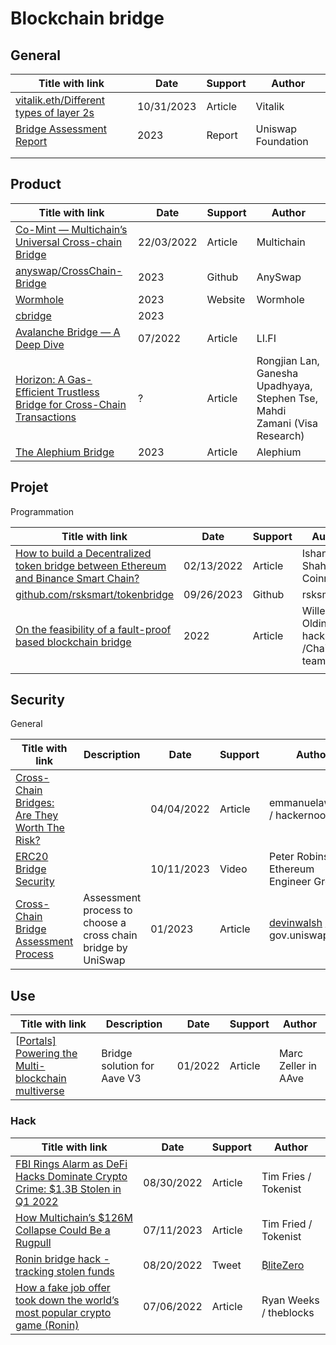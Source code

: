 # Blockchain bridge 

## General

| Title with link                                              | Date       | Support | Author             |
| ------------------------------------------------------------ | ---------- | ------- | ------------------ |
| [vitalik.eth/Different types of layer 2s](https://vitalik.eth.limo/general/2023/10/31/l2types.html) | 10/31/2023 | Article | Vitalik            |
| [Bridge Assessment Report](https://uniswap.notion.site/Bridge-Assessment-Report-0c8477afadce425abac9c0bd175ca382) | 2023       | Report  | Uniswap Foundation |
|                                                              |            |         |                    |
|                                                              |            |         |                    |

## Product

| Title with link                                              | Date       | Support | Author                                                       |
| ------------------------------------------------------------ | ---------- | ------- | ------------------------------------------------------------ |
| [Co-Mint — Multichain’s Universal Cross-chain Bridge](https://medium.com/multichainorg/co-mint-multichains-universal-cross-chain-bridge-48da559a96b7) | 22/03/2022 | Article | Multichain                                                   |
| [anyswap/CrossChain-Bridge](https://github.com/anyswap/CrossChain-Bridge) | 2023       | Github  | AnySwap                                                      |
| [Wormhole](https://wormhole.com/)                            | 2023       | Website | Wormhole                                                     |
| [cbridge](https://cbridge.celer.network/bridge/ethereum-polygon/eth/) | 2023       |         |                                                              |
| [Avalanche Bridge — A Deep Dive](https://li.fi/knowledge-hub/avalanche-bridge-a-deep-dive/) | 07/2022    | Article | LI.FI                                                        |
| [Horizon: A Gas-Efficient Trustless Bridge for Cross-Chain Transactions](https://open.harmony.one/horizon-a-gas-efficient-trustless-bridge-for-cross-chain-transactions) | ?          | Article | Rongjian Lan, Ganesha Upadhyaya, Stephen Tse, Mahdi Zamani (Visa Research) |
| [The Alephium Bridge](https://medium.com/@alephium/the-alephium-bridge-a787d90b2e4a) | 2023       | Article | Alephium                                                     |



## Projet

Programmation

| Title with link                                              | Date       | Support | Author                                 |
| ------------------------------------------------------------ | ---------- | ------- | -------------------------------------- |
| [How to build a Decentralized token bridge between Ethereum and Binance Smart Chain?](https://medium.com/coinmonks/how-to-build-a-decentralized-token-bridge-between-ethereum-and-binance-smart-chain-58de17441259) | 02/13/2022 | Article | Ishan Shahzad / Coinmonks              |
| [github.com/rsksmart/tokenbridge](https://github.com/rsksmart/tokenbridge) | 09/26/2023 | Github  | rsksmart                               |
| [On the feasibility of a fault-proof based blockchain bridge](https://hackmd.io/@wollum/BJLmdNN4o) | 2022       | Article | Willem Olding / hackmd /ChainSafe team |
|                                                              |            |         |                                        |

## Security

General

| Title with link                                              | Description                                                  | Date       | Support | Author                                                       |
| ------------------------------------------------------------ | ------------------------------------------------------------ | ---------- | ------- | ------------------------------------------------------------ |
| [Cross-Chain Bridges: Are They Worth The Risk?](https://hackernoon.com/cross-chain-bridges-are-they-worth-the-risk) |                                                              | 04/04/2022 | Article | emmanuelawosika / hackernoon                                 |
| [ERC20 Bridge Security](https://www.youtube.com/watch?v=hGDH6CNuMM0) |                                                              | 10/11/2023 | Video   | Peter Robinson / Ethereum Engineer Group                     |
| [Cross-Chain Bridge Assessment Process](https://gov.uniswap.org/t/cross-chain-bridge-assessment-process/20148) | Assessment process to choose a cross chain bridge by UniSwap | 01/2023    | Article | [devinwalsh](https://gov.uniswap.org/u/devinwalsh) / gov.uniswap |

## Use

| Title with link                                              | Description                 | Date    | Support | Author              |
| ------------------------------------------------------------ | --------------------------- | ------- | ------- | ------------------- |
| [[Portals\] Powering the Multi-blockchain multiverse](https://governance.aave.com/t/portals-powering-the-multi-blockchain-multiverse/6889) | Bridge solution for Aave V3 | 01/2022 | Article | Marc Zeller in AAve |



### Hack

| Title with link                                              | Date       | Support | Author                                     |
| ------------------------------------------------------------ | ---------- | ------- | ------------------------------------------ |
| [FBI Rings Alarm as DeFi Hacks Dominate Crypto Crime: $1.3B Stolen in Q1 2022](https://tokenist.com/fbi-rings-alarm-as-defi-hacks-dominate-crypto-crime-1-3b-stolen-in-q1-2022/) | 08/30/2022 | Article | Tim Fries / Tokenist                       |
| [How Multichain’s $126M Collapse Could Be a Rugpull](https://tokenist.com/how-multichains-126m-collapse-could-be-a-rugpull/) | 07/11/2023 | Article | Tim Fried / Tokenist                       |
| [Ronin bridge hack - tracking stolen funds](https://twitter.com/blitezero/status/1560954269192564737) | 08/20/2022 | Tweet   | [₿liteZero](https://twitter.com/blitezero) |
| [How a fake job offer took down the world’s most popular crypto game (Ronin)](https://www.theblock.co/post/156038/how-a-fake-job-offer-took-down-the-worlds-most-popular-crypto-game) | 07/06/2022 | Article | Ryan Weeks / theblocks                     |
